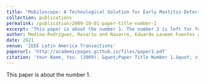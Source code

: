 ```yaml
---
title: "Mobiloscope: A Technological Solution for Early Mastitis Detection in Dairy Cattle"
collection: publications
permalink: /publication/2009-10-01-paper-title-number-1
excerpt: 'This paper is about the number 1. The number 2 is left for future work.'
author: Medina-Rodriguez, Rosario and Navarro, Eduardo Leuman Fuentes and Beltrán-Castañón, César and Nunez-del-Prado, Miguel and Alatrista-Salas, Hugo
date: 2021
venue: 'IEEE Latin America Transactions'
paperurl: 'http://academicpages.github.io/files/paper1.pdf'
citation: 'Your Name, You. (2009). &quot;Paper Title Number 1.&quot; <i>Journal 1</i>. 1(1).'
---
```

This paper is about the number 1.


